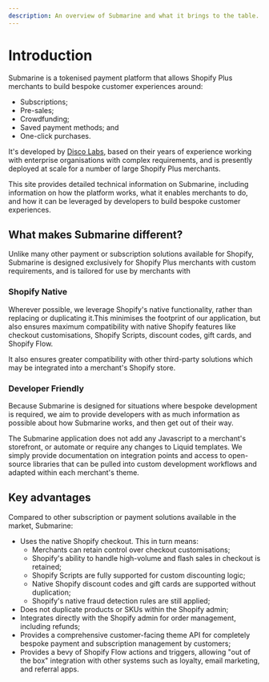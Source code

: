 ```yaml
---
description: An overview of Submarine and what it brings to the table.
---
```


# Introduction

Submarine is a tokenised payment platform that allows Shopify Plus merchants to build bespoke customer experiences around:

* Subscriptions;
* Pre-sales;
* Crowdfunding;
* Saved payment methods; and
* One-click purchases.

It's developed by [Disco Labs](https://www.discolabs.com), based on their years of experience working with enterprise organisations with complex requirements, and is presently deployed at scale for a number of large Shopify Plus merchants.

This site provides detailed technical information on Submarine, including information on how the platform works, what it enables merchants to do, and how it can be leveraged by developers to build bespoke customer experiences.

## What makes Submarine different?

Unlike many other payment or subscription solutions available for Shopify, Submarine is designed exclusively for Shopify Plus merchants with custom requirements, and is tailored for use by merchants with 

### Shopify Native

Wherever possible, we leverage Shopify's native functionality, rather than replacing or duplicating it.This minimises the footprint of our application, but also ensures maximum compatibility with native Shopify features like checkout customisations, Shopify Scripts, discount codes, gift cards, and Shopify Flow.

It also ensures greater compatibility with other third-party solutions which may be integrated into a merchant's Shopify store.

### Developer Friendly

Because Submarine is designed for situations where bespoke development is required, we aim to provide developers with as much information as possible about how Submarine works, and then get out of their way.

The Submarine application does not add any Javascript to a merchant's storefront, or automate or require any changes to Liquid templates. We simply provide documentation on integration points and access to open-source libraries that can be pulled into custom development workflows and adapted within each merchant's theme.

## Key advantages

Compared to other subscription or payment solutions available in the market, Submarine:

* Uses the native Shopify checkout. This in turn means:
  * Merchants can retain control over checkout customisations;
  * Shopify's ability to handle high-volume and flash sales in checkout is retained;
  * Shopify Scripts are fully supported for custom discounting logic;
  * Native Shopify discount codes and gift cards are supported without duplication;
  * Shopify's native fraud detection rules are still applied;
* Does not duplicate products or SKUs within the Shopify admin;
* Integrates directly with the Shopify admin for order management, including refunds;
* Provides a comprehensive customer-facing theme API for completely bespoke payment and subscription management by customers;
* Provides a bevy of Shopify Flow actions and triggers, allowing "out of the box" integration with other systems such as loyalty, email marketing, and referral apps.

